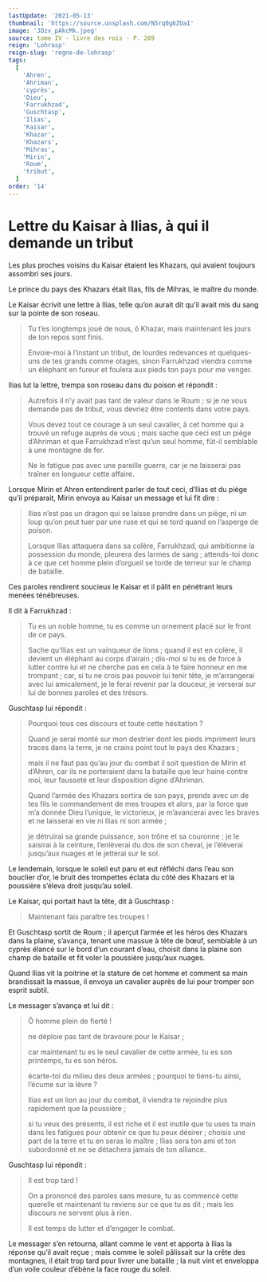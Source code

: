 ```yaml
---
lastUpdate: '2021-05-13'
thumbnail: 'https://source.unsplash.com/NSrq0g6ZUaI'
image: 'JOzv_pAkcMk.jpeg'
source: tome IV - livre des rois - P. 269
reign: 'Lohrasp'
reign-slug: 'regne-de-lohrasp'
tags:
  [
    'Ahren',
    'Ahriman',
    'cyprès',
    'Dieu',
    'Farrukhzad',
    'Guschtasp',
    'Ilias',
    'Kaisar',
    'Khazar',
    'Khazars',
    'Mihras',
    'Mirin',
    'Roum',
    'tribut',
  ]
order: '14'
---
```


# Lettre du Kaisar à Ilias, à qui il demande un tribut

Les plus proches voisins du Kaisar étaient les Khazars, qui avaient toujours assombri ses jours.

Le prince du pays des Khazars était Ilias, fils de Mihras, le maître du monde.

Le Kaisar écrivit une lettre à Ilias, telle qu’on aurait dit qu’il avait mis du sang sur la pointe de son roseau.

> Tu t’es longtemps joué de nous, ô Khazar, mais maintenant les jours de ton repos sont finis.
>
> Envoie-moi à l’instant un tribut, de lourdes redevances et quelques-uns de tes grands comme otages, sinon Farrukhzad viendra comme un éléphant en fureur et foulera aux pieds ton pays pour me venger.

Ilias lut la lettre, trempa son roseau dans du poison et répondit :

> Autrefois il n’y avait pas tant de valeur dans le Roum ; si je ne vous demande pas de tribut, vous devriez être contents dans votre pays.
>
> Vous devez tout ce courage à un seul cavalier, à cet homme qui a trouvé un refuge auprès de vous ; mais sache que ceci est un piège d’Ahriman et que Farrukhzad n’est qu’un seul homme, fût-il semblable à une montagne de fer.
>
> Ne le fatigue pas avec une pareille guerre, car je ne laisserai pas traîner en longueur cette affaire.

Lorsque Mirin et Ahren entendirent parler de tout ceci, d’Ilias et du piège qu’il préparait, Mirin envoya au Kaisar un message et lui fit dire :

> Ilias n’est pas un dragon qui se laisse prendre dans un piège, ni un loup qu’on peut tuer par une ruse et qui se tord quand on l’asperge de poison.
>
> Lorsque Ilias attaquera dans sa colère, Farrukhzad, qui ambitionne la possession du monde, pleurera des larmes de sang ; attends-toi donc à ce que cet homme plein d’orgueil se torde de terreur sur le champ de bataille.

Ces paroles rendirent soucieux le Kaisar et il pâlit en pénétrant leurs menées ténébreuses.

Il dit à Farrukhzad :

> Tu es un noble homme, tu es comme un ornement placé sur le front de ce pays.
>
> Sache qu’Ilias est un vainqueur de lions ; quand il est en colère, il devient un éléphant au corps d’airain ; dis-moi si tu es de force à lutter contre lui et ne cherche pas en cela à te faire honneur en me trompant ; car, si tu ne crois pas pouvoir lui tenir tête, je m’arrangerai avec lui amicalement, je le ferai revenir par la douceur, je verserai sur lui de bonnes paroles et des trésors.

Guschtasp lui répondit :

> Pourquoi tous ces discours et toute cette hésitation ?
>
> Quand je serai monté sur mon destrier dont les pieds impriment leurs traces dans la terre, je ne crains point tout le pays des Khazars ;
>
> mais il ne faut pas qu’au jour du combat il soit question de Mirin et d’Ahren, car ils ne porteraient dans la bataille que leur haine contre moi, leur fausseté et leur disposition digne d’Ahriman.
>
> Quand l’armée des Khazars sortira de son pays, prends avec un de tes fils le commandement de mes troupes et alors, par la force que m’a donnée Dieu l’unique, le victorieux, je m’avancerai avec les braves et ne laisserai en vie ni Ilias ni son armée ;
>
> je détruirai sa grande puissance, son trône et sa couronne ; je le saisirai à la ceinture, l’enlèverai du dos de son cheval, je l’élèverai jusqu’aux nuages et le jetterai sur le sol.

Le lendemain, lorsque le soleil eut paru et eut réfléchi dans l’eau son bouclier d’or, le bruit des trompettes éclata du côté des Khazars et la poussière s’éleva droit jusqu’au soleil.

Le Kaisar, qui portait haut la tête, dit à Guschtasp :

> Maintenant fais paraître tes troupes !

Et Guschtasp sortit de Roum ; il aperçut l’armée et les héros des Khazars dans la plaine, s’avança, tenant une massue à tête de bœuf, semblable à un cyprès élancé sur le bord d’un courant d’eau, choisit dans la plaine son champ de bataille et fit voler la poussière jusqu’aux nuages.

Quand Ilias vit la poitrine et la stature de cet homme et comment sa main brandissait la massue, il envoya un cavalier auprès de lui pour tromper son esprit subtil.

Le messager s’avança et lui dit :

> Ô homme plein de fierté !
>
> ne déploie pas tant de bravoure pour le Kaisar ;
>
> car maintenant tu es le seul cavalier de cette armée, tu es son printemps, tu es son héros.
>
> écarte-toi du milieu des deux armées ; pourquoi te tiens-tu ainsi, l’écume sur la lèvre ?
>
> Ilias est un lion au jour du combat, il viendra te rejoindre plus rapidement que la poussière ;
>
> si tu veux des présents, il est riche et il est inutile que tu uses ta main dans les fatigues pour obtenir ce que tu peux désirer ; choisis une part de la terre et tu en seras le maître ; Ilias sera ton ami et ton subordonné et ne se détachera jamais de ton alliance.

Guschtasp lui répondit :

> Il est trop tard !
>
> On a prononcé des paroles sans mesure, tu as commencé cette querelle et maintenant tu reviens sur ce que tu as dit ; mais les discours ne servent plus à rien.
>
> Il est temps de lutter et d’engager le combat.

Le messager s’en retourna, allant comme le vent et apporta à Ilias la réponse qu’il avait reçue ; mais comme le soleil pâlissait sur la crête des montagnes, il était trop tard pour livrer une bataille ; la nuit vint et enveloppa d’un voile couleur d’ébène la face rouge du soleil.
